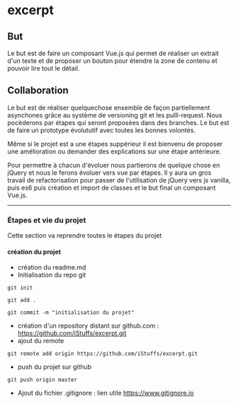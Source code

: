 # excerpt

## But
Le but est de faire un composant Vue.js qui permet de réaliser un extrait d'un texte et de proposer un bouton pour étendre la zone de contenu et pouvoir lire tout le détail.

## Collaboration
Le but est de réaliser quelquechose ensemble de façon partiellement asynchones grâce au système de versioning git et les pulll-request.
Nous pocèderons par étapes qui seront proposées dans des branches. Le but est de faire un prototype évolututif avec toutes les bonnes volontés.

Même si le projet est a une étapes suppérieur il est bienvenu de proposer une amélioration ou demander des explications sur une étape antérieure.

Pour permettre à chacun d'évoluer nous partierons de quelque chose en jQuery et nous le ferons évoluer vers vue par étapes.
Il y aura un gros travail de refactorisation pour passer de l'utilisation de jQuery vers js vanilla, puis es6 puis création et import de classes et le but final un composant Vue.js.

---

### Étapes et vie du projet

Cette section va reprendre toutes le étapes du projet

#### création du projet

-   création du readme.md
-   Initialisation du repo git

```
git init

git add .

git commit -m "initialisation du projet"
```

-   création d'un repository distant sur github.com : <https://github.com/iStuffs/excerpt.git>
-   ajout du remote

```
git remote add origin https://github.com/iStuffs/excerpt.git
```

-   push du projet sur github

```
git push origin master
```

-   Ajout du fichier .gitignore : lien utile <https://www.gitignore.io>

